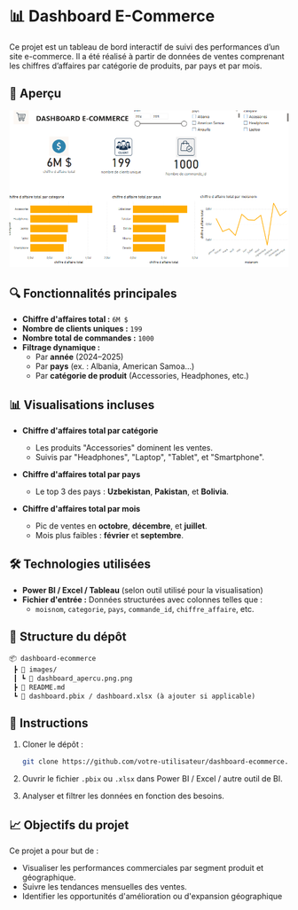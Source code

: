 # 📊 Dashboard E-Commerce

Ce projet est un tableau de bord interactif de suivi des performances d’un site e-commerce. Il a été réalisé à partir de données de ventes comprenant les chiffres d’affaires par catégorie de produits, par pays et par mois.

## 📌 Aperçu

![Aperçu du dashboard](dashboard_apercu.png.png)

## 🔍 Fonctionnalités principales

- **Chiffre d'affaires total :** `6M $`
- **Nombre de clients uniques :** `199`
- **Nombre total de commandes :** `1000`
- **Filtrage dynamique :**
  - Par **année** (2024–2025)
  - Par **pays** (ex. : Albania, American Samoa…)
  - Par **catégorie de produit** (Accessories, Headphones, etc.)

## 📊 Visualisations incluses

- **Chiffre d'affaires total par catégorie**
  - Les produits "Accessories" dominent les ventes.
  - Suivis par "Headphones", "Laptop", "Tablet", et "Smartphone".

- **Chiffre d'affaires total par pays**
  - Le top 3 des pays : **Uzbekistan**, **Pakistan**, et **Bolivia**.

- **Chiffre d'affaires total par mois**
  - Pic de ventes en **octobre**, **décembre**, et **juillet**.
  - Mois plus faibles : **février** et **septembre**.

## 🛠 Technologies utilisées

- **Power BI / Excel / Tableau** (selon outil utilisé pour la visualisation)
- **Fichier d'entrée :** Données structurées avec colonnes telles que :
  - `moisnom`, `categorie`, `pays`, `commande_id`, `chiffre_affaire`, etc.

## 📂 Structure du dépôt

```
📦 dashboard-ecommerce
 ┣ 📁 images/
 ┃ ┗ 📄 dashboard_apercu.png.png
 ┣ 📄 README.md
 ┗ 📄 dashboard.pbix / dashboard.xlsx (à ajouter si applicable)
```

## 🚀 Instructions

1. Cloner le dépôt :
   ```bash
   git clone https://github.com/votre-utilisateur/dashboard-ecommerce.git
   ```

2. Ouvrir le fichier `.pbix` ou `.xlsx` dans Power BI / Excel / autre outil de BI.

3. Analyser et filtrer les données en fonction des besoins.

## 📈 Objectifs du projet

Ce projet a pour but de :

- Visualiser les performances commerciales par segment produit et géographique.
- Suivre les tendances mensuelles des ventes.
- Identifier les opportunités d'amélioration ou d'expansion géographique
